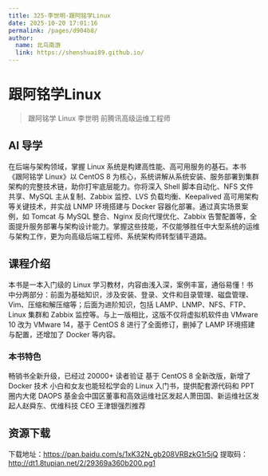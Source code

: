 ```yaml
---
title: 325-李世明-跟阿铭学Linux
date: 2025-10-20 17:01:16
permalink: /pages/d904b8/
author: 
  name: 北鸟南游
  link: https://shenshuai89.github.io/
---
```


# 跟阿铭学Linux
> 跟阿铭学 Linux 李世明  前腾讯高级运维工程师

## AI 导学
在后端与架构领域，掌握 Linux 系统是构建高性能、高可用服务的基石。本书《跟阿铭学 Linux》以 CentOS 8 为核心，系统讲解从系统安装、服务部署到集群架构的完整技术链，助你打牢底层能力。你将深入 Shell 脚本自动化、NFS 文件共享、MySQL 主从复制、Zabbix 监控、LVS 负载均衡、Keepalived 高可用架构等关键技术，并实战 LNMP 环境搭建与 Docker 容器化部署。通过真实场景案例，如 Tomcat 与 MySQL 整合、Nginx 反向代理优化、Zabbix 告警配置等，全面提升服务部署与架构设计能力。掌握这些技能，不仅能够胜任中大型系统的运维与架构工作，更为向高级后端工程师、系统架构师转型铺平道路。

## 课程介绍
本书是一本入门级的 Linux 学习教材，内容由浅入深，案例丰富，通俗易懂！书中分两部分：前面为基础知识，涉及安装、登录、文件和目录管理、磁盘管理、Vim、压缩和解压缩等；后面为进阶知识，包括 LAMP、LNMP、NFS、FTP、Linux 集群和 Zabbix 监控等。与上一版相比，这版不仅将虚拟机软件由 VMware 10 改为 VMware 14，基于 CentOS 8 进行了全面修订，删掉了 LAMP 环境搭建与配置，还增加了 Docker 等内容。

### 本书特色

畅销书全新升级，已经过 20000+ 读者验证
基于 CentOS 8 全新改版，新增了 Docker 技术
小白和女友也能轻松学会的 Linux 入门书，提供配套源代码和 PPT
圈内大佬 DAOPS 基金会中国区董事和高效运维社区发起人萧田国、新运维社区发起人赵舜东、优维科技 CEO 王津银强烈推荐

## 资源下载
下载地址：https://pan.baidu.com/s/1xK32N_gb208VRBzkG1r5jQ 提取码：http://dt1.8tupian.net/2/29369a360b200.pg1